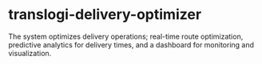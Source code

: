 # translogi-delivery-optimizer
The system optimizes delivery operations; real-time route optimization, predictive analytics for delivery times, and a dashboard for monitoring and visualization.
